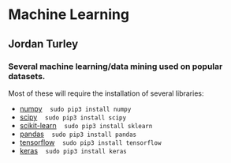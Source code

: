 # Machine Learning
## Jordan Turley
### Several machine learning/data mining used on popular datasets.

Most of these will require the installation of several libraries:
* [numpy](http://www.numpy.org/)&nbsp;&nbsp;&nbsp;&nbsp;`sudo pip3 install numpy`
* [scipy](https://www.scipy.org/)&nbsp;&nbsp;&nbsp;&nbsp;`sudo pip3 install scipy`
* [scikit-learn](http://scikit-learn.org/stable/)&nbsp;&nbsp;&nbsp;&nbsp;`sudo pip3 install sklearn`
* [pandas](https://pandas.pydata.org/)&nbsp;&nbsp;&nbsp;&nbsp;`sudo pip3 install pandas`
* [tensorflow](https://www.tensorflow.org/)&nbsp;&nbsp;&nbsp;&nbsp;`sudo pip3 install tensorflow`
* [keras](https://keras.io/)&nbsp;&nbsp;&nbsp;&nbsp;`sudo pip3 install keras`